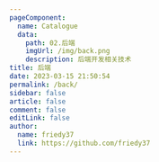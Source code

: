 ```yaml
---
pageComponent:
  name: Catalogue
  data:
    path: 02.后端
    imgUrl: /img/back.png
    description: 后端开发相关技术
title: 后端
date: 2023-03-15 21:50:54
permalink: /back/
sidebar: false
article: false
comment: false
editLink: false
author:
  name: friedy37
  link: https://github.com/friedy37
---
```

